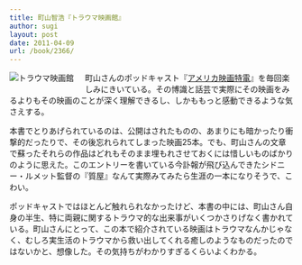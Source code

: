```yaml
---
title: 町山智浩『トラウマ映画館』
author: sugi
layout: post
date: 2011-04-09
url: /book/2366/
---
```

<a href="http://www.amazon.co.jp/exec/obidos/ASIN/4087713946/chezsugi-22/ref=nosim/" name="amazletlink" target="_blank"><img src="http://i1.wp.com/ecx.images-amazon.com/images/I/41qEVmFv-LL._SL160_.jpg?w=660" alt="トラウマ映画館" class="alignleft" style="float: left; margin: 0 20px 20px 0;" data-recalc-dims="1" /></a>

町山さんのポッドキャスト『[アメリカ映画特電][1]』を毎回楽しみにきいている。その博識と話芸で実際にその映画をみるよりもその映画のことが深く理解できるし、しかももっと感動できるような気さえする。

本書でとりあげられているのは、公開はされたものの、あまりにも暗かったり衝撃的だったりで、その後忘れられてしまった映画25本。でも、町山さんの文章で蘇ったそれらの作品はどれもそのまま埋もれさせておくには惜しいものばかりのように思えた。このエントリーを書いている今訃報が飛び込んできたシドニー・ルメット監督の『質屋』なんて実際みてみたら生涯の一本になりそうで、こわい。

ポッドキャストではほとんど触れられなかったけど、本書の中には、町山さん自身の半生、特に両親に関するトラウマ的な出来事がいくつかさりげなく書かれている。町山さんにとって、この本で紹介されている映画はトラウマなんかじゃなく、むしろ実生活のトラウマから救い出してくれる癒しのようなものだったのではないかと、想像した。その気持ちがわかりすぎるくらいよくわかる。


 [1]: http://www.enterjam.com/?cid=16